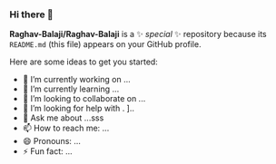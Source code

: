 ### Hi there 👋

**Raghav-Balaji/Raghav-Balaji** is a ✨ _special_ ✨ repository because its `README.md` (this file) appears on your GitHub profile.

Here are some ideas to get you started:

- 🔭 I’m currently working on ...
- 🌱 I’m currently learning ...
- 👯 I’m looking to collaborate on ...
- 🤔 I’m looking for help with . ]..
- 💬 Ask me about ...sss
- 📫 How to reach me: ...
- 😄 Pronouns: ...
- ⚡ Fun fact: ...
